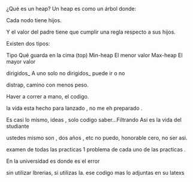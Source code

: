 ¿Qué es un heap?
Un heap es como un árbol donde:

Cada nodo tiene hijos.

Y el valor del padre tiene que cumplir una regla respecto a sus hijos.

Existen dos tipos:

Tipo	        Qué guarda en la cima (top)
Min-heap	    El menor valor
Max-heap	    El mayor valor


dirigidos_    A uno solo 
no dirigidos_ puede ir o no 

distrap, camino con menos peso.

Haver a correr a mano, el codigo.

la vida esta hecho para lanzado , no me eh preparado .

Es casi lo mismo, ideas , solo codigo saber...Filtrando
Asi es la vida del studiante

ustedes mismo son , dos años , etc
no puedo, honorable cero, no ser asi.

examen de todas las practicas 1 problema de cada uno de las practicas .

En la universidad es donde es el error

sin utilizar lbrerias, si utilizas Ia.
ese codigo mas lo adjuntas en su latexs
